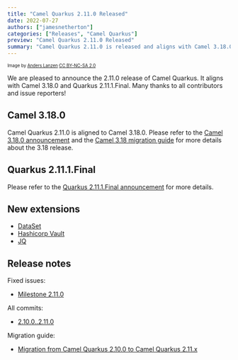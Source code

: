 ```yaml
---
title: "Camel Quarkus 2.11.0 Released"
date: 2022-07-27
authors: ["jamesnetherton"]
categories: ["Releases", "Camel Quarkus"]
preview: "Camel Quarkus 2.11.0 Released"
summary: "Camel Quarkus 2.11.0 is released and aligns with Camel 3.18.0 and Quarkus 2.11.1.Final"
---
```


<sub><sup>Image by <a href="https://www.flickr.com/photos/lanzen/5984113332">Anders Lanzen</a> <a href="https://creativecommons.org/licenses/by-nc-sa/2.0">CC BY-NC-SA 2.0</a></sup></sub>

We are pleased to announce the 2.11.0 release of Camel Quarkus.
It aligns with Camel 3.18.0 and Quarkus 2.11.1.Final.
Many thanks to all contributors and issue reporters!

## Camel 3.18.0

Camel Quarkus 2.11.0 is aligned to Camel 3.18.0. Please refer to the [Camel 3.18.0 announcement](/blog/2022/07/RELEASE-3.18.0/) and the [Camel 3.18 migration guide](/manual/camel-3x-upgrade-guide-3_18.html) for more details about the 3.18 release.

## Quarkus 2.11.1.Final

Please refer to the [Quarkus 2.11.1.Final announcement](https://quarkus.io/blog/quarkus-2-11-1-final-released/) for more details.

## New extensions

* [DataSet](/camel-quarkus/2.11.x/reference/extensions/dataset.html)
* [Hashicorp Vault](/camel-quarkus/2.11.x/reference/extensions/hashicorp-vault.html)
* [JQ](/camel-quarkus/2.11.x/reference/extensions/jq.html)

## Release notes

Fixed issues:

* [Milestone 2.11.0](https://github.com/apache/camel-quarkus/milestone/29?closed=1)

All commits:

* [2.10.0..2.11.0](https://github.com/apache/camel-quarkus/compare/2.10.0...2.11.0)

Migration guide:

* [Migration from Camel Quarkus 2.10.0 to Camel Quarkus 2.11.x](/camel-quarkus/2.11.x/migration-guide/2.11.0.html)
